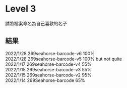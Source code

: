 # Level 3
請將檔案命名為自己喜歡的名子

## 結果
2022/1/28 269seahorse-barcode-v6 100%  
2022/1/28 269seahorse-barcode-v5 100% but not quite  
2022/1/17 269seahorse-barcode-v4 55%  
2022/1/15 269seahorse-barcode-v3 55%  
2022/1/15 269seahorse-barcode-v2 95%  
2022/1/14 269Seahorse-barcode 65%  
